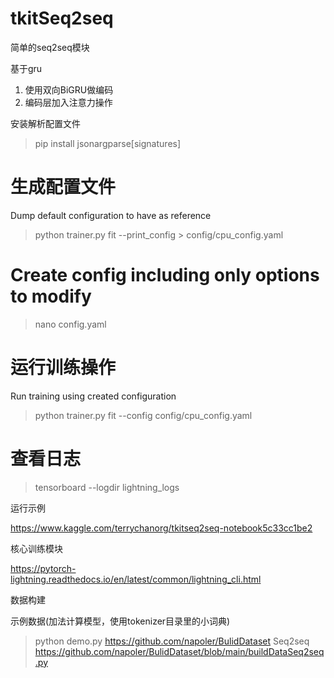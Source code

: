 # tkitSeq2seq

简单的seq2seq模块

基于gru

1. 使用双向BiGRU做编码
2. 编码层加入注意力操作

安装解析配置文件

> pip install jsonargparse[signatures]

# 生成配置文件

Dump default configuration to have as reference

> python trainer.py fit --print_config > config/cpu_config.yaml

# Create config including only options to modify

> nano config.yaml

# 运行训练操作

Run training using created configuration


> python trainer.py fit --config config/cpu_config.yaml

# 查看日志

> tensorboard --logdir lightning_logs



运行示例

https://www.kaggle.com/terrychanorg/tkitseq2seq-notebook5c33cc1be2

核心训练模块

https://pytorch-lightning.readthedocs.io/en/latest/common/lightning_cli.html

数据构建

示例数据(加法计算模型，使用tokenizer目录里的小词典)
> python demo.py
https://github.com/napoler/BulidDataset
Seq2seq
https://github.com/napoler/BulidDataset/blob/main/buildDataSeq2seq.py